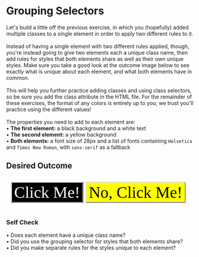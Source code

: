 # Grouping Selectors

Let's build a little off the previous exercise, in which you (hopefully) added
multiple classes to a single element in order to apply two different rules to it.<br>
<br>
Instead of having a single element with two different rules applied, though,
you're instead going to give two elements each a unique class name, then add
rules for styles that both elements share as well as their own unique styles.
Make sure you take a good look at the outcome image below to see exactly what
is unique about each element, and what both elements have in common.<br>
<br>
This will help you further practice adding classes and using class selectors,
so be sure you add the class attribute in the HTML file. For the remainder of
these exercises, the format of any colors is entirely up to you; we trust
you'll practice using the different values!<br>
<br>
The properties you need to add to each element are:<br>
• **The first element:** a black background and a white text<br>
• **The second element:** a yellow background<br>
• **Both elements:** a font size of 28px and a list of fonts containing `Helvetica` and `Times New Roman`, with `sans-serif` as a fallback<br>

## Desired Outcome
![plot](./desired-outcome.png)

### Self Check
• Does each element have a unique class name?<br>
• Did you use the grouping selector for styles that both elements share?<br>
• Did you make separate rules for the styles unique to each element?

